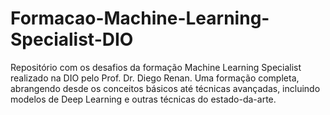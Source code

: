 # Formacao-Machine-Learning-Specialist-DIO
 Repositório com os desafios da formação Machine Learning Specialist realizado na DIO pelo Prof. Dr. Diego Renan. Uma formação completa, abrangendo desde os conceitos básicos até técnicas avançadas, incluindo modelos de Deep Learning e outras técnicas do estado-da-arte.
